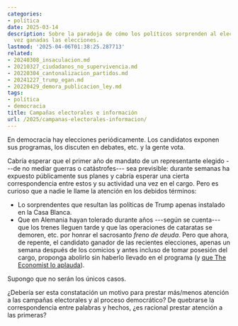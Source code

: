 ```yaml
---
categories:
- política
date: 2025-03-14
description: Sobre la paradoja de cómo los políticos sorprenden al electorado una
  vez ganadas las elecciones.
lastmod: '2025-04-06T01:38:25.287713'
related:
- 20240308_insaculacion.md
- 20210327_ciudadanos_no_supervivencia.md
- 20220304_cantonalizacion_partidos.md
- 20241227_trump_egan.md
- 20220429_demora_publicacion_ley.md
tags:
- política
- democracia
title: Campañas electorales e información
url: /2025/campanas-electorales-informacion/
---
```


En democracia hay elecciones periódicamente. Los candidatos exponen sus programas, los discuten en debates, etc. y la gente vota.

Cabría esperar que el primer año de mandato de un representante elegido ---de no mediar guerras o catástrofes--- sea previsible: durante semanas ha expuesto públicamente sus planes y cabría esperar una cierta correspondencia entre estos y su actividad una vez en el cargo. Pero es curioso que a nadie le llame la atención en los debidos términos:
- Lo sorprendentes que resultan las políticas de Trump apenas instalado en la Casa Blanca.
- Que en Alemania hayan tolerado durante años ---según se cuenta--- que los trenes lleguen tarde y que las operaciones de cataratas se demoren, etc. por honrar el sacrosanto _freno de deuda_. Pero que ahora, de repente, el candidato ganador de las recientes elecciones, apenas un semana después de los comicios y antes incluso de tomar posesión del cargo, proponga abolirlo sin haberlo llevado en el programa (y [que The Economist lo aplauda](https://www.economist.com/leaders/2025/03/05/a-fantastic-start-for-friedrich-merz)).

Supongo que no serán los únicos casos.

¿Debería ser esta constatación un motivo para prestar más/menos atención a las campañas electorales y al proceso democrático? De quebrarse la correspondencia entre palabras y hechos, ¿es racional prestar atención a las primeras?